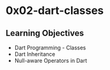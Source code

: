# 0x02-dart-classes

## Learning Objectives

- Dart Programming - Classes
- Dart Inheritance
- Null-aware Operators in Dart
